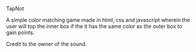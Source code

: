 TapNot

A simple color matching game made in html, css and javascript wherein the user will top the inner box if the it has the same color as the outer box to gain points.

Credit to the owner of the sound.
